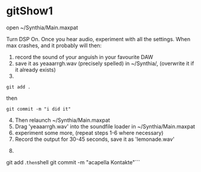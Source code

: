 # gitShow1
open ~/Synthia/Main.maxpat

Turn DSP On. Once you hear audio, experiment with all the settings. When max crashes, and it probably will then:
1. record the sound of your anguish in your favourite DAW
2. save it as yeaaarrgh.wav (precisely spelled) in ~/Synthia/, (overwrite it if it already exists)
3. 
```shell
git add .
```
then 
```shell 
git commit -m "i did it"
```
4. Then relaunch ~/Synthia/Main.maxpat
5. Drag 'yeaaarrgh.wav' into the soundfile loader in ~/Synthia/Main.maxpat
6. experiment some more, (repeat steps 1-6 where necessary)
7. Record the output for 30-45 seconds, save it as 'lemonade.wav'
8. ```shell
git add .```
then ```shell git commit -m "acapella Kontakte"```



